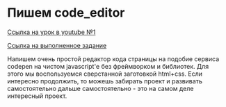 # Пишем  code_editor #

[Ссылка на урок в youtube №1](https://www.youtube.com/watch?v=YVr7p7PGEsA)

[Ссылка на выполненное задание](https://evgenprushk.github.io/codeEditor/)

Напишем очень простой редактор кода страницы на подобие сервиса codepen на чистом javascript'е без фреймворком и библиотек. Для этого мы воспользуемся сверстанной заготовкой html+css. Если интересно продолжить, то можешь забирать проект и развивать самостоятельно дальше самостоятельно - это на самом деле интересный проект.
